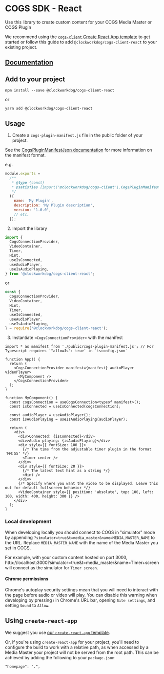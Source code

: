 # COGS SDK - React

Use this library to create custom content for your COGS Media Master or COGS Plugin

We recommend using the [`cogs-client` Create React App template](https://github.com/clockwork-dog/cra-template-cogs-client) to get started or follow this guide to add `@clockworkdog/cogs-client-react` to your existing project.

## [Documentation](https://clockwork-dog.github.io/cogs-sdk/react/)

## Add to your project

```shell
npm install --save @clockworkdog/cogs-client-react
```

or

```shell
yarn add @clockworkdog/cogs-client-react
```

## Usage

1. Create a `cogs-plugin-manifest.js` file in the public folder of your project.

See the [CogsPluginManifestJson documentation](https://clockwork-dog.github.io/cogs-sdk/javascript/interfaces/CogsPluginManifestJson.html) for more information on the manifest format.

e.g.

```js
module.exports =
  /**
   * @type {const}
   * @satisfies {import("@clockworkdog/cogs-client").CogsPluginManifest}
   */
  ({
    name: 'My Plugin',
    description: 'My Plugin description',
    version: '1.0.0',
    // etc.
  });
```

2. Import the library

```ts
import {
  CogsConnectionProvider,
  VideoContainer,
  Timer,
  Hint,
  useIsConnected,
  useAudioPlayer,
  useIsAudioPlaying,
} from '@clockworkdog/cogs-client-react';
```

or

```js
const {
  CogsConnectionProvider,
  VideoContainer,
  Hint,
  Timer,
  useIsConnected,
  useAudioPlayer,
  useIsAudioPlaying,
} = require('@clockworkdog/cogs-client-react');
```

3. Instantiate `<CogsConnectionProvider>` with the manifest

```tsx
import * as manifest from './public/cogs-plugin-manifest.js'; // For Typescript requires `"allowJs": true` in `tsconfig.json`

function App() {
  return (
    <CogsConnectionProvider manifest={manifest} audioPlayer videoPlayer>
      <MyComponent />
    </CogsConnectionProvider>
  );
}

function MyComponent() {
  const cogsConnection = useCogsConnection<typeof manifest>();
  const isConnected = useIsConnected(cogsConnection);

  const audioPlayer = useAudioPlayer();
  const isAudioPlaying = useIsAudioPlaying(audioPlayer);

  return (
    <div>
      <div>Connected: {isConnected}</div>
      <div>Audio playing: {isAudioPlaying}</div>
      <div style={{ fontSize: 100 }}>
        {/* The time from the adjustable timer plugin in the format 'MM:SS' */}
        <Timer center />
      </div>
      <div style={{ fontSize: 20 }}>
        {/* The latest text hint as a string */}
        <Hint />
      </div>
      {/* Specify where you want the video to be displayed. Leave this out for default fullscreen behavior */}
      <VideoContainer style={{ position: 'absolute', top: 100, left: 100, width: 400, height: 300 }} />
    </div>
  );
}
```

### Local development

When developing locally you should connect to COGS in "simulator" mode by appending `?simulator=true&t=media_master&name=MEDIA_MASTER_NAME` to the URL. Replace `MEDIA_MASTER_NAME` with the name of the Media Master you set in COGS.

For example, with your custom content hosted on port 3000, http://localhost:3000?simulator=true&t=media_master&name=Timer+screen will connect as the simulator for `Timer screen`.

#### Chrome permissions

Chrome's autoplay security settings mean that you will need to interact with the page before audio or video will play. You can disable this warning when developing by pressing `ℹ️` in Chrome's URL bar, opening `Site settings`, and setting `Sound` to `Allow`.

## Using `create-react-app`

We suggest you use [our `create-react-app` template](https://www.npmjs.com/package/@clockworkdog/cra-template-cogs-client).

Or, if you're using `create-react-app` for your project, you'll need to configure the build to work with a relative path, as when accessed by a Media Master your project will not be served from the root path. This can be achieved by adding the following to your `package.json`:

```
"homepage": ".",
```

